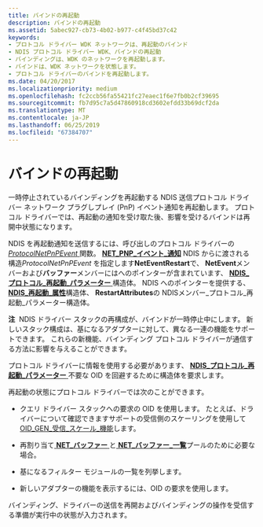 ```yaml
---
title: バインドの再起動
description: バインドの再起動
ms.assetid: 5abec927-cb73-4b02-b977-c4f45bd37c42
keywords:
- プロトコル ドライバー WDK ネットワークは、再起動のバインド
- NDIS プロトコル ドライバー WDK、バインドの再起動
- バインディングは、WDK のネットワークを再起動します。
- バインドは、WDK ネットワークを状態します。
- プロトコル ドライバーのバインドを再起動します。
ms.date: 04/20/2017
ms.localizationpriority: medium
ms.openlocfilehash: fc2ccb56fa55421fc27eaec1f6e7fb0b2cf39695
ms.sourcegitcommit: fb7d95c7a5d47860918cd3602efdd33b69dcf2da
ms.translationtype: MT
ms.contentlocale: ja-JP
ms.lasthandoff: 06/25/2019
ms.locfileid: "67384707"
---
```

# <a name="restarting-a-binding"></a>バインドの再起動





一時停止されているバインディングを再起動する NDIS 送信プロトコル ドライバー ネットワーク プラグしプレイ (PnP) イベント通知を再起動します。 プロトコル ドライバーでは、再起動の通知を受け取た後、影響を受けるバインドは再開中状態になります。

NDIS を再起動通知を送信するには、呼び出しのプロトコル ドライバーの[ *ProtocolNetPnPEvent* ](https://docs.microsoft.com/windows-hardware/drivers/ddi/content/ndis/nc-ndis-protocol_net_pnp_event)関数。 [ **NET\_PNP\_イベント\_通知**](https://docs.microsoft.com/windows-hardware/drivers/ddi/content/ndis/ns-ndis-_net_pnp_event_notification) NDIS からに渡される構造*ProtocolNetPnPEvent* を指定します**NetEventRestart**で、 **NetEvent**メンバーおよび**バッファー**メンバーにはへのポインターが含まれています、 [ **NDIS\_プロトコル\_再起動\_パラメーター** ](https://docs.microsoft.com/windows-hardware/drivers/ddi/content/ndis/ns-ndis-_ndis_protocol_restart_parameters)構造体。 NDIS へのポインターを提供する、 [ **NDIS\_再起動\_属性**](https://docs.microsoft.com/windows-hardware/drivers/ddi/content/ndis/ns-ndis-_ndis_restart_attributes)構造体、 **RestartAttributes**の NDISメンバー\_プロトコル\_再起動\_パラメーター構造体。

**注**  NDIS ドライバー スタックの再構成が、バインドが一時停止中にします。 新しいスタック構成は、基になるアダプターに対して、異なる一連の機能をサポートできます。 これらの新機能、バインディング プロトコル ドライバーが通信する方法に影響を与えることができます。

 

プロトコル ドライバーに情報を使用する必要があります、 [ **NDIS\_プロトコル\_再起動\_パラメーター** ](https://docs.microsoft.com/windows-hardware/drivers/ddi/content/ndis/ns-ndis-_ndis_protocol_restart_parameters)不要な OID を回避するために構造体を要求します。

再起動の状態にプロトコル ドライバーでは次のことができます。

-   クエリ ドライバー スタックへの要求の OID を使用します。 たとえば、ドライバーについて確認できますサポートの受信側のスケーリングを使用して[OID\_GEN\_受信\_スケール\_機能](https://docs.microsoft.com/windows-hardware/drivers/network/oid-gen-receive-scale-capabilities)します。

-   再割り当て[ **NET\_バッファー** ](https://docs.microsoft.com/windows-hardware/drivers/ddi/content/ndis/ns-ndis-_net_buffer)と[ **NET\_バッファー\_一覧**](https://docs.microsoft.com/windows-hardware/drivers/ddi/content/ndis/ns-ndis-_net_buffer_list)プールのために必要な場合。

-   基になるフィルター モジュールの一覧を列挙します。

-   新しいアダプターの機能を表示するには、OID の要求を使用します。

バインディング、ドライバーの送信を再開およびバインディングの操作を受信する準備が実行中の状態が入力されます。

 

 





